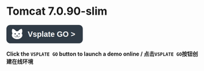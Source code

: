 # Tomcat 7.0.90-slim

<a href="https://www.vsplate.com/?docker-compose=https://github.com/vsplate/dcenvs/tomcat/7.0.90-slim"><img alt="VSPLATE GO" src="https://raw.githubusercontent.com/vsplate/images/master/vsgo_btn.png" width="200px"></a>

**Click the `VSPLATE GO` button to launch a demo online / 点击`VSPLATE GO`按钮创建在线环境**